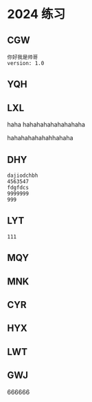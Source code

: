 # 2024 练习

## CGW
    你好我是帅哥
    version: 1.0
## YQH

## LXL

haha hahahahahahahahaha

hahahahahahahhahaha

## DHY
    dajiodchbh
    4563547
    fdgfdcs
    9999999
    999
## LYT

    111

## MQY

## MNK

## CYR

## HYX

## LWT

## GWJ

666666

